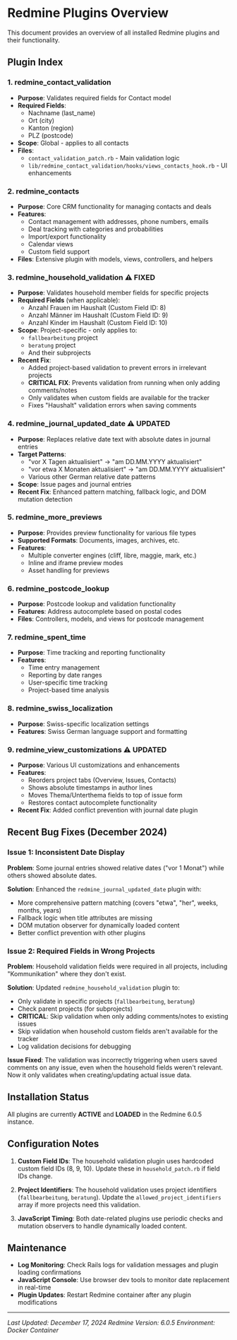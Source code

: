 # Redmine Plugins Overview

This document provides an overview of all installed Redmine plugins and their functionality.

## Plugin Index

### 1. **redmine_contact_validation**
- **Purpose**: Validates required fields for Contact model
- **Required Fields**: 
  - Nachname (last_name)
  - Ort (city)
  - Kanton (region) 
  - PLZ (postcode)
- **Scope**: Global - applies to all contacts
- **Files**: 
  - `contact_validation_patch.rb` - Main validation logic
  - `lib/redmine_contact_validation/hooks/views_contacts_hook.rb` - UI enhancements

### 2. **redmine_contacts**
- **Purpose**: Core CRM functionality for managing contacts and deals
- **Features**:
  - Contact management with addresses, phone numbers, emails
  - Deal tracking with categories and probabilities
  - Import/export functionality
  - Calendar views
  - Custom field support
- **Files**: Extensive plugin with models, views, controllers, and helpers

### 3. **redmine_household_validation** ⚠️ **FIXED**
- **Purpose**: Validates household member fields for specific projects
- **Required Fields** (when applicable):
  - Anzahl Frauen im Haushalt (Custom Field ID: 8)
  - Anzahl Männer im Haushalt (Custom Field ID: 9)
  - Anzahl Kinder im Haushalt (Custom Field ID: 10)
- **Scope**: Project-specific - only applies to:
  - `fallbearbeitung` project
  - `beratung` project
  - And their subprojects
- **Recent Fix**: 
  - Added project-based validation to prevent errors in irrelevant projects
  - **CRITICAL FIX**: Prevents validation from running when only adding comments/notes
  - Only validates when custom fields are available for the tracker
  - Fixes "Haushalt" validation errors when saving comments

### 4. **redmine_journal_updated_date** ⚠️ **UPDATED**
- **Purpose**: Replaces relative date text with absolute dates in journal entries
- **Target Patterns**:
  - "vor X Tagen aktualisiert" → "am DD.MM.YYYY aktualisiert"
  - "vor etwa X Monaten aktualisiert" → "am DD.MM.YYYY aktualisiert"
  - Various other German relative date patterns
- **Scope**: Issue pages and journal entries
- **Recent Fix**: Enhanced pattern matching, fallback logic, and DOM mutation detection

### 5. **redmine_more_previews**
- **Purpose**: Provides preview functionality for various file types
- **Supported Formats**: Documents, images, archives, etc.
- **Features**: 
  - Multiple converter engines (cliff, libre, maggie, mark, etc.)
  - Inline and iframe preview modes
  - Asset handling for previews

### 6. **redmine_postcode_lookup**
- **Purpose**: Postcode lookup and validation functionality
- **Features**: Address autocomplete based on postal codes
- **Files**: Controllers, models, and views for postcode management

### 7. **redmine_spent_time**
- **Purpose**: Time tracking and reporting functionality
- **Features**:
  - Time entry management
  - Reporting by date ranges
  - User-specific time tracking
  - Project-based time analysis

### 8. **redmine_swiss_localization**
- **Purpose**: Swiss-specific localization settings
- **Features**: Swiss German language support and formatting

### 9. **redmine_view_customizations** ⚠️ **UPDATED**
- **Purpose**: Various UI customizations and enhancements
- **Features**:
  - Reorders project tabs (Overview, Issues, Contacts)
  - Shows absolute timestamps in author lines
  - Moves Thema/Unterthema fields to top of issue form
  - Restores contact autocomplete functionality
- **Recent Fix**: Added conflict prevention with journal date plugin

## Recent Bug Fixes (December 2024)

### Issue 1: Inconsistent Date Display
**Problem**: Some journal entries showed relative dates ("vor 1 Monat") while others showed absolute dates.

**Solution**: Enhanced the `redmine_journal_updated_date` plugin with:
- More comprehensive pattern matching (covers "etwa", "her", weeks, months, years)
- Fallback logic when title attributes are missing
- DOM mutation observer for dynamically loaded content
- Better conflict prevention with other plugins

### Issue 2: Required Fields in Wrong Projects
**Problem**: Household validation fields were required in all projects, including "Kommunikation" where they don't exist.

**Solution**: Updated `redmine_household_validation` plugin to:
- Only validate in specific projects (`fallbearbeitung`, `beratung`)
- Check parent projects (for subprojects)
- **CRITICAL**: Skip validation when only adding comments/notes to existing issues
- Skip validation when household custom fields aren't available for the tracker
- Log validation decisions for debugging

**Issue Fixed**: The validation was incorrectly triggering when users saved comments on any issue, even when the household fields weren't relevant. Now it only validates when creating/updating actual issue data.

## Installation Status

All plugins are currently **ACTIVE** and **LOADED** in the Redmine 6.0.5 instance.

## Configuration Notes

1. **Custom Field IDs**: The household validation plugin uses hardcoded custom field IDs (8, 9, 10). Update these in `household_patch.rb` if field IDs change.

2. **Project Identifiers**: The household validation uses project identifiers (`fallbearbeitung`, `beratung`). Update the `allowed_project_identifiers` array if more projects need this validation.

3. **JavaScript Timing**: Both date-related plugins use periodic checks and mutation observers to handle dynamically loaded content.

## Maintenance

- **Log Monitoring**: Check Rails logs for validation messages and plugin loading confirmations
- **JavaScript Console**: Use browser dev tools to monitor date replacement in real-time
- **Plugin Updates**: Restart Redmine container after any plugin modifications

---

*Last Updated: December 17, 2024*
*Redmine Version: 6.0.5*
*Environment: Docker Container* 